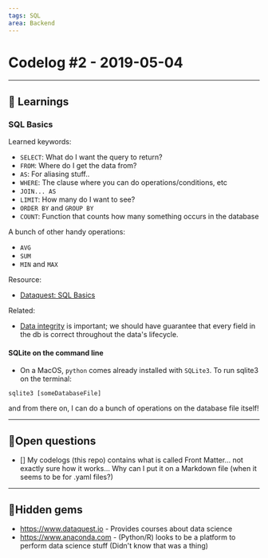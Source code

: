 ```yaml
---
tags: SQL
area: Backend
---
```


# Codelog #2 - 2019-05-04

-----

## 🌱 Learnings
### SQL Basics

Learned keywords:
- `SELECT`: What do I want the query to return?
- `FROM`: Where do I get the data from?
- `AS`: For aliasing stuff..
- `WHERE`: The clause where you can do operations/conditions, etc
- `JOIN... AS`
- `LIMIT`: How many do I want to see?
- `ORDER BY` and `GROUP BY`
- `COUNT`: Function that counts how many something occurs in the database

A bunch of other handy operations:
- `AVG`
- `SUM`
- `MIN` and `MAX`


Resource:
- [Dataquest: SQL Basics](https://www.dataquest.io/blog/sql-basics/)

Related:
- [Data integrity](https://en.wikipedia.org/wiki/Data_integrity) is important; we should have guarantee that every field in the db is correct throughout the data's lifecycle.

#### SQLite on the command line

- On a MacOS, `python` comes already installed with `SQLite3`. To run sqlite3 on the terminal:
```
sqlite3 [someDatabaseFile]
```
and from there on, I can do a bunch of operations on the database file itself!

-----

## 💭Open questions

- [] My codelogs (this repo) contains what is called Front Matter... not exactly sure how it works... Why can I put it on a Markdown file (when it seems to be for .yaml files?)


-----


## 💎Hidden gems
- https://www.dataquest.io - Provides courses about data science
- https://www.anaconda.com - (Python/R) looks to be a platform to perform data science stuff (Didn't know that was a thing)
